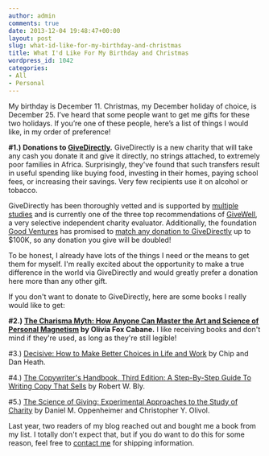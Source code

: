 ```yaml
---
author: admin
comments: true
date: 2013-12-04 19:48:47+00:00
layout: post
slug: what-id-like-for-my-birthday-and-christmas
title: What I'd Like For My Birthday and Christmas
wordpress_id: 1042
categories:
- All
- Personal
---
```


My birthday is December 11. Christmas, my December holiday of choice, is December 25. I’ve heard that some people want to get me gifts for these two holidays. If you’re one of these people, here’s a list of things I would like, in my order of preference!




**#1.) Donations to [GiveDirectly](http://www.givedirectly.org/).**  GiveDirectly is a new charity that will take any cash you donate it and give it directly, no strings attached, to extremely poor families in Africa.  Surprisingly, they've found that such transfers result in useful spending like buying food, investing in their homes, paying school fees, or increasing their savings.  Very few recipients use it on alcohol or tobacco.

GiveDirectly has been thoroughly vetted and is supported by [multiple studies](http://www.givedirectly.org/evidence.php) and is currently one of the three top recommendations of [GiveWell](http://www.givewell.org), a very selective independent charity evaluator.  Additionally, the foundation [Good Ventures](http://www.goodventures.org) has promised to [match any donation to GiveDirectly](http://www.goodventures.org/about-us/press/good-ventures-announces-5-million-in-matching-funds-for-givedirectly) up to $100K, so any donation you give will be doubled!

To be honest, I already have lots of the things I need or the means to get them for myself.  I'm really excited about the opportunity to make a true difference in the world via GiveDirectly and would greatly prefer a donation here more than any other gift.




If you don't want to donate to GiveDirectly, here are some books I really would like to get:

**#2.) [The Charisma Myth: How Anyone Can Master the Art and Science of Personal Magnetism](http://www.amazon.com/dp/B005GSZZ24) by Olivia Fox Cabane.**  I like receiving books and don't mind if they're used, as long as they're still legible!

#3.) [Decisive: How to Make Better Choices in Life and Work](http://www.amazon.com/dp/0307956393) by Chip and Dan Heath.

#4.) [The Copywriter's Handbook, Third Edition: A Step-By-Step Guide To Writing Copy That Sells](http://www.amazon.com/dp/B003JH8MHO) by Robert W. Bly.

#5.) [The Science of Giving: Experimental Approaches to the Study of Charity](http://www.amazon.com/dp/1848728859) by 
Daniel M. Oppenheimer and Christopher Y. Olivol.



Last year, two readers of my blog reached out and bought me a book from my list.  I totally don't expect that, but if you do want to do this for some reason, feel free to [contact me](http://www.everydayutilitarian.com/contact/) for shipping information.
